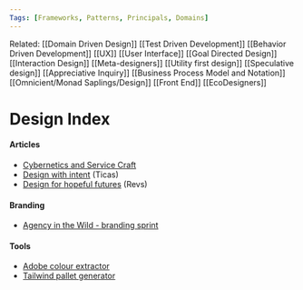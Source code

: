 ```yaml
---
Tags: [Frameworks, Patterns, Principals, Domains]
---
```

Related: [[Domain Driven Design]] [[Test Driven Development]] [[Behavior Driven Development]] [[UX]] [[User Interface]] [[Goal Directed Design]] [[Interaction Design]] [[Meta-designers]] [[Utility first design]] [[Speculative design]] [[Appreciative Inquiry]] [[Business Process Model and Notation]] [[Omnicient/Monad Saplings/Design]] [[Front End]] [[EcoDesigners]]
# Design Index

#### Articles
- [Cybernetics and Service Craft](http://www.dubberly.com/articles/cybernetics-and-service-craft.html)
- [Design with intent](http://designwithintent.co.uk/introduction-to-the-design-with-intent-toolkit/) (Ticas)
- [Design for hopeful futures](https://www.decentralising.digital/2021/06/30/long-read-design-for-hopeful-futures/) (Revs)
   
#### Branding
- [Agency in the Wild - branding sprint](https://miro.com/miroverse/category/miro-experts/brand-sprint/)

#### Tools
- [Adobe colour extractor](https://color.adobe.com/create/image)
- [Tailwind pallet generator](https://javisperez.github.io/tailwindcolorshades/#/)


